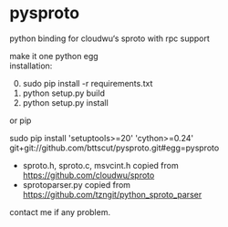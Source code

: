 # pysproto
python binding for cloudwu‘s sproto with rpc support

make it one python egg<br>
installation:

0. sudo pip install -r requirements.txt
1. python setup.py build
2. python setup.py install

or pip

 sudo pip install 'setuptools>=20' 'cython>=0.24' git+git://github.com/bttscut/pysproto.git#egg=pysproto 

- sproto.h, sproto.c, msvcint.h copied from https://github.com/cloudwu/sproto
- sprotoparser.py copied from https://github.com/tzngit/python_sproto_parser

contact me if any problem.
